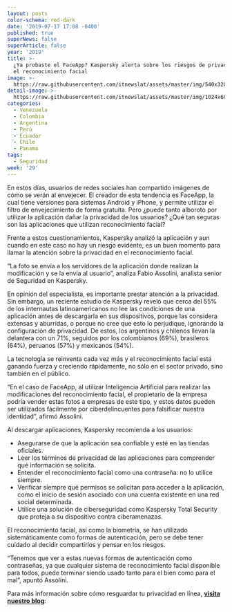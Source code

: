 ```yaml
---
layout: posts
color-schema: red-dark
date: '2019-07-17 17:08 -0400'
published: true
superNews: false
superArticle: false
year: '2019'
title: >-
  ¿Ya probaste el FaceApp? Kaspersky alerta sobre los riesgos de privacidad en
  el reconocimiento facial
image: >-
  https://raw.githubusercontent.com/itnewslat/assets/master/img/540x320/Faceapp-p.jpg
detail-image: >-
  https://raw.githubusercontent.com/itnewslat/assets/master/img/1024x680/Faceapp-g.jpg
categories:
  - Venezuela
  - Colombia
  - Argentina
  - Perú
  - Ecuador
  - Chile
  - Panama
tags:
  - Seguridad
week: '29'
---
```

En estos días, usuarios de redes sociales han compartido imágenes de cómo se verán al envejecer. El creador de esta tendencia es FaceApp, la cual tiene versiones para sistemas Android y iPhone, y permite utilizar el filtro de envejecimiento de forma gratuita. Pero ¿puede tanto alboroto por utilizar la aplicación dañar la privacidad de los usuarios? ¿Qué tan seguras son las aplicaciones que utilizan reconocimiento facial? 

Frente a estos cuestionamientos, Kaspersky analizó la aplicación y aun cuando en este caso no hay un riesgo evidente, es un buen momento para llamar la atención sobre la privacidad en el reconocimiento facial. 

“La foto se envía a los servidores de la aplicación donde realizan la modificación y se la envía al usuario”, analiza Fabio Assolini, analista senior de Seguridad en Kaspersky.

En opinión del especialista, es importante prestar atención a la privacidad. Sin embargo, un reciente estudio de Kaspersky reveló que cerca del 55% de los internautas latinoamericanos no lee las condiciones de una aplicación antes de descargarla en sus dispositivos, porque las considera extensas y aburridas, o porque no cree que esto lo perjudique, ignorando la configuración de privacidad. De estos, los argentinos y chilenos llevan la delantera con un 71%, seguidos por los colombianos (69%), brasileros (64%), peruanos (57%) y mexicanos (54%).  

La tecnología se reinventa cada vez más y el reconocimiento facial está ganando fuerza y creciendo rápidamente, no sólo en el sector privado, sino también en el público. 

“En el caso de FaceApp, al utilizar Inteligencia Artificial para realizar las modificaciones del reconocimiento facial, el propietario de la empresa podría vender estas fotos a empresas de este tipo, y estos datos pueden ser utilizados fácilmente por ciberdelincuentes para falsificar nuestra identidad”, afirmó Assolini.

Al descargar aplicaciones, Kaspersky recomienda a los usuarios:

- Asegurarse de que la aplicación sea confiable y esté en las tiendas oficiales.
- Leer los términos de privacidad de las aplicaciones para comprender qué información se solicita.
- Entender el reconocimiento facial como una contraseña: no lo utilice siempre.
- Verificar siempre qué permisos se solicitan para acceder a la aplicación, como el inicio de sesión asociado con una cuenta existente en una red social determinada.
- Utilice una solución de ciberseguridad como Kaspersky Total Security que proteja a su dispositivo contra ciberamenazas.

El reconocimiento facial, así como la biometría, se han utilizado sistemáticamente como formas de autenticación, pero se debe tener cuidado al decidir compartirlos y pensar en los riesgos. 

“Tenemos que ver a estas nuevas formas de autenticación como contraseñas, ya que cualquier sistema de reconocimiento facial disponible para todos, puede terminar siendo usado tanto para el bien como para el mal”, apuntó Assolini.

Para más información sobre cómo resguardar tu privacidad en línea, **[visita nuestro blog](https://latam.kaspersky.com/blog/privacy-ten-tips-2018/13149/ )**: 